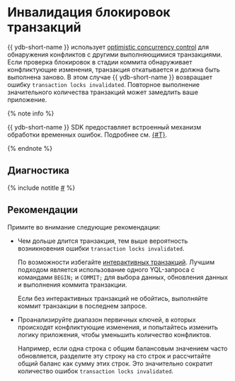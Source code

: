 # Инвалидация блокировок транзакций

{{ ydb-short-name }} использует [optimistic concurrency control](https://en.wikipedia.org/wiki/Optimistic_concurrency_control) для обнаружения конфликтов с другими выполняющимися транзакциями. Если проверка блокировок в стадии коммита обнаруживает конфликтующие изменения, транзакция откатывается и должна быть выполнена заново. В этом случае {{ ydb-short-name }} возвращает ошибку `transaction locks invalidated`. Повторное выполнение значительного количества транзакций может замедлить ваше приложение.

{% note info %}

{{ ydb-short-name }} SDK предоставляет встроенный механизм обработки временных ошибок. Подробнее см. [{#T}](../../../reference/ydb-sdk/error_handling.md).

{% endnote %}


## Диагностика

<!-- The include is added to allow partial overrides in overlays  -->
{% include notitle [#](_includes/transaction-lock-invalidation.md) %}

## Рекомендации

Примите во внимание следующие рекомендации:

- Чем дольше длится транзакция, тем выше вероятность возникновения ошибки `transaction locks invalidated`.

    По возможности избегайте [интерактивных транзакций](../../../concepts/glossary.md#interactive-transaction). Лучшим подходом является использование одного YQL-запроса с командами `BEGIN;` и `COMMIT;` для выбора данных, обновления данных и выполнения коммита транзакции.

    Если без интерактивных транзакций не обойтись, выполняйте коммит транзакции в последнем запросе.

- Проанализируйте диапазон первичных ключей, в которых происходят конфликтующие изменения, и попытайтесь изменить логику приложения, чтобы уменьшить количество конфликтов.

    Например, если одна строка с общим балансовым значением часто обновляется, разделите эту строку на сто строк и рассчитайте общий баланс как сумму этих строк. Это значительно сократит количество ошибок `transaction locks invalidated`.
